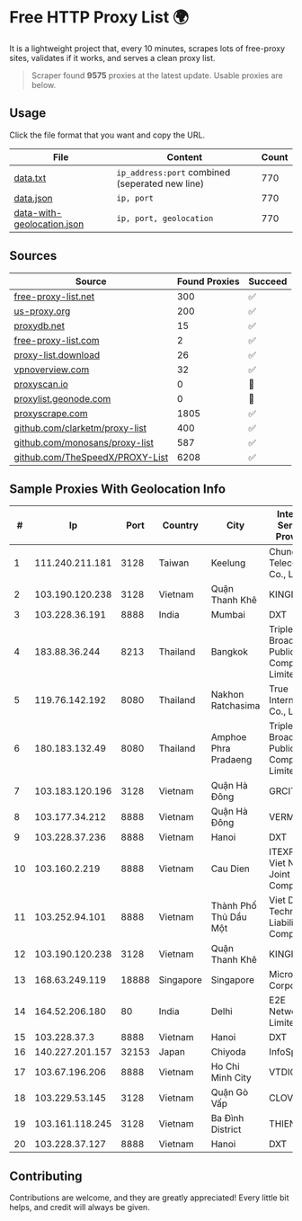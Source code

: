 
# Free HTTP Proxy List 🌍

It is a lightweight project that, every 10 minutes, scrapes lots of free-proxy sites, validates if it works, and serves a clean proxy list.


> Scraper found **9575** proxies at the latest update. Usable proxies are below.

## Usage

Click the file format that you want and copy the URL.


|File|Content|Count|
|----|-------|-----|
|[data.txt](https://raw.githubusercontent.com/themiralay/Proxy-List-World/master/data.txt)|`ip_address:port` combined (seperated new line)|770|
|[data.json](https://raw.githubusercontent.com/themiralay/Proxy-List-World/master/data.json)|`ip, port`|770|
|[data-with-geolocation.json](https://raw.githubusercontent.com/themiralay/Proxy-List-World/master/data-with-geolocation.json)|`ip, port, geolocation`|770|

## Sources

|Source|Found Proxies|Succeed|
|------|-------------|-------|
|[free-proxy-list.net](https://free-proxy-list.net)|300|✅|
|[us-proxy.org](https://www.us-proxy.org)|200|✅|
|[proxydb.net](http://proxydb.net)|15|✅|
|[free-proxy-list.com](https://free-proxy-list.com/?page=&port=&type%5B%5D=http&type%5B%5D=https&up_time=0&search=Search)|2|✅|
|[proxy-list.download](https://www.proxy-list.download/HTTP)|26|✅|
|[vpnoverview.com](https://vpnoverview.com/privacy/anonymous-browsing/free-proxy-servers)|32|✅|
|[proxyscan.io](https://www.proxyscan.io)|0|🚫|
|[proxylist.geonode.com](https://proxylist.geonode.com/api/proxy-list?limit=300&page=1&sort_by=lastChecked&sort_type=desc&protocols=http,https)|0|🚫|
|[proxyscrape.com](https://api.proxyscrape.com/v2/?request=displayproxies&protocol=http&timeout=10000&country=all&ssl=all&anonymity=all)|1805|✅|
|[github.com/clarketm/proxy-list](https://raw.githubusercontent.com/clarketm/proxy-list/master/proxy-list-raw.txt)|400|✅|
|[github.com/monosans/proxy-list](https://raw.githubusercontent.com/monosans/proxy-list/main/proxies/http.txt)|587|✅|
|[github.com/TheSpeedX/PROXY-List](https://raw.githubusercontent.com/TheSpeedX/PROXY-List/master/http.txt)|6208|✅|


## Sample Proxies With Geolocation Info

|#|Ip|Port|Country|City|Internet Service Provider|
|-|--|----|-------|----|-------------------------|
|1|111.240.211.181|3128|Taiwan|Keelung|Chunghwa Telecom Co., Ltd.|
|2|103.190.120.238|3128|Vietnam|Quận Thanh Khê|KINGBOND|
|3|103.228.36.191|8888|India|Mumbai|DXT|
|4|183.88.36.244|8213|Thailand|Bangkok|Triple T Broadband Public Company Limited|
|5|119.76.142.192|8080|Thailand|Nakhon Ratchasima|True Internet Co., Ltd.|
|6|180.183.132.49|8080|Thailand|Amphoe Phra Pradaeng|Triple T Broadband Public Company Limited|
|7|103.183.120.196|3128|Vietnam|Quận Hà Đông|GRCITY|
|8|103.177.34.212|8888|Vietnam|Quận Hà Đông|VERMOS|
|9|103.228.37.236|8888|Vietnam|Hanoi|DXT|
|10|103.160.2.219|8888|Vietnam|Cau Dien|ITEXPERT Viet Nam Joint Stock Company|
|11|103.252.94.101|8888|Vietnam|Thành Phố Thủ Dầu Một|Viet Digital Technology Liability Company|
|12|103.190.120.238|3128|Vietnam|Quận Thanh Khê|KINGBOND|
|13|168.63.249.119|18888|Singapore|Singapore|Microsoft Corporation|
|14|164.52.206.180|80|India|Delhi|E2E Networks Limited|
|15|103.228.37.3|8888|Vietnam|Hanoi|DXT|
|16|140.227.201.157|32153|Japan|Chiyoda|InfoSphere|
|17|103.67.196.206|8888|Vietnam|Ho Chi Minh City|VTDIGITAL|
|18|103.229.53.145|3128|Vietnam|Quận Gò Vấp|CLOVIET|
|19|103.161.118.245|3128|Vietnam|Ba Đình District|THIENCO|
|20|103.228.37.127|8888|Vietnam|Hanoi|DXT|



## Contributing

Contributions are welcome, and they are greatly appreciated! Every
little bit helps, and credit will always be given.

